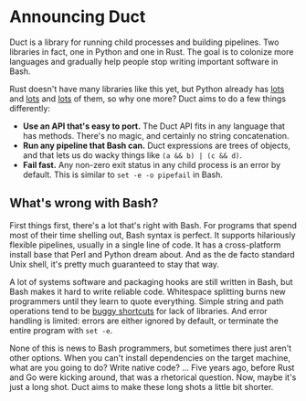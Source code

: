 # Announcing Duct

Duct is a library for running child processes and building pipelines. Two
libraries in fact, one in Python and one in Rust. The goal is to colonize more
languages and gradually help people stop writing important software in Bash.

Rust doesn't have many libraries like this yet, but Python already has
[lots](https://amoffat.github.io/sh/) and
[lots](https://plumbum.readthedocs.io/en/latest/) and
[lots](https://github.com/kennethreitz/envoy) of them, so why one more? Duct
aims to do a few things differently:

- **Use an API that's easy to port.** The Duct API fits in any language that
  has methods. There's no magic, and certainly no string concatenation.
- **Run any pipeline that Bash can.** Duct expressions are trees of objects,
  and that lets us do wacky things like `(a && b) | (c && d)`.
- **Fail fast.** Any non-zero exit status in any child process is an error by
  default. This is similar to `set -e -o pipefail` in Bash.

## What's wrong with Bash?

First things first, there's a lot that's right with Bash. For programs that
spend most of their time shelling out, Bash syntax is perfect. It supports
hilariously flexible pipelines, usually in a single line of code. It has a
cross-platform install base that Perl and Python dream about. And as the de
facto standard Unix shell, it's pretty much guaranteed to stay that way.

A lot of systems software and packaging hooks are still written in Bash, but
Bash makes it hard to write reliable code. Whitespace splitting burns new
programmers until they learn to quote everything. Simple string and path
operations tend to be [buggy
shortcuts](https://bugs.chromium.org/p/chromium/issues/detail?id=660145) for
lack of libraries. And error handling is limited: errors are either ignored by
default, or terminate the entire program with `set -e`.

None of this is news to Bash programmers, but sometimes there just aren't other
options. When you can't install dependencies on the target machine, what are
you going to do? Write native code? ... Five years ago, before Rust and Go were
kicking around, that was a rhetorical question. Now, maybe it's just a long
shot. Duct aims to make these long shots a little bit shorter.
